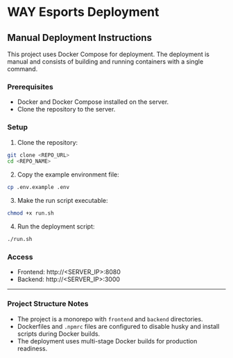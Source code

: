 # WAY Esports Deployment

## Manual Deployment Instructions

This project uses Docker Compose for deployment. The deployment is manual and consists of building and running containers with a single command.

### Prerequisites

- Docker and Docker Compose installed on the server.
- Clone the repository to the server.

### Setup

1. Clone the repository:

```bash
git clone <REPO_URL>
cd <REPO_NAME>
```

2. Copy the example environment file:

```bash
cp .env.example .env
```

3. Make the run script executable:

```bash
chmod +x run.sh
```

4. Run the deployment script:

```bash
./run.sh
```

### Access

- Frontend: http://<SERVER_IP>:8080
- Backend: http://<SERVER_IP>:3000

---

### Project Structure Notes

- The project is a monorepo with `frontend` and `backend` directories.
- Dockerfiles and `.npmrc` files are configured to disable husky and install scripts during Docker builds.
- The deployment uses multi-stage Docker builds for production readiness.
